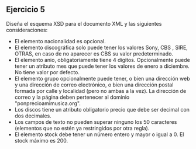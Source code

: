 ## Ejercicio 5

Diseña el esquema XSD para el documento XML y las siguientes consideraciones:

* El elemento nacionalidad es opcional.
* El elemento discográfica solo puede tener los valores Sony, CBS , SIRE, OTRAS, en caso de no aparecer es CBS su valor predeterminado.
* El elemento anio, obligatoriamente tiene 4 dígitos. Opcionalmente puede tener un atributo mes que puede tener los valores de enero a diciembre. No tiene valor por defecto.
* El elemento grupo opcionalmente puede tener, o bien una dirección web y una dirección de correo electrónico, o bien una dirección postal formada por calle y localidad (pero no ambas a la vez).  La dirección de correo y la página deben pertenecer al dominio "ponprecioamimusica.org".
* Los discos tiene un atributo obligatorio precio que debe ser decimal con dos decimales. 
* Los campos de texto no pueden superar ninguno los 50 caracteres (elementos que no estén ya restringidos por otra regla).
* El elemento stock debe tener un número entero y mayor o igual a 0. El stock máximo es 200.
